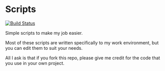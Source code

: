 # Scripts

[![Build Status](https://travis-ci.com/strohmy86/Scripts.svg?branch=master)](https://travis-ci.com/strohmy86/Scripts)

Simple scripts to make my job easier.

Most of these scripts are written specifically to my work environment, but you can edit them to suit your needs. 

All I ask is that if you fork this repo, please give me credit for the code that you use in your own project.
